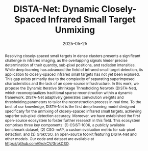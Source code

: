 ---
title: "DISTA-Net: Dynamic Closely-Spaced Infrared Small Target Unmixing"

authors:
- Shengdong Han
- Shangdong Yang
- Xin Zhang
- Yuxuan Li
- Xiang Li
- Jian Yang
- Ming-Ming Cheng
- admin

author_notes:
- Equal Contribution
- Equal Contribution
- 
- 
- 
- 
- 
- "Corresponding Author"

date: "2025-05-25"

publication_types: ["preprint"]

publication: "arXiv preprint arXiv:2505.19148"
publication_short: "arXiv"
doi: "10.48550/arXiv.2505.19148"

abstract: |
  Resolving closely-spaced small targets in dense clusters presents a significant challenge in infrared imaging, as the overlapping signals hinder precise determination of their quantity, sub-pixel positions, and radiation intensities. While deep learning has advanced the field of infrared small target detection, its application to closely-spaced infrared small targets has not yet been explored. This gap exists primarily due to the complexity of separating superimposed characteristics and the lack of an open-source infrastructure. In this work, we propose the Dynamic Iterative Shrinkage Thresholding Network (DISTA-Net), which reconceptualizes traditional sparse reconstruction within a dynamic framework. DISTA-Net adaptively generates convolution weights and thresholding parameters to tailor the reconstruction process in real time. To the best of our knowledge, DISTA-Net is the first deep learning model designed specifically for the unmixing of closely-spaced infrared small targets, achieving superior sub-pixel detection accuracy. Moreover, we have established the first open-source ecosystem to foster further research in this field. This ecosystem comprises three key components: (1) CSIST-100K, a publicly available benchmark dataset; (2) CSO-mAP, a custom evaluation metric for sub-pixel detection; and (3) GrokCSO, an open-source toolkit featuring DISTA-Net and other models. Our code and dataset are available at https://github.com/GrokCV/GrokCSO.

summary: This paper proposes DISTA-Net, the first deep learning model for unmixing closely-spaced infrared small targets, and introduces an open-source ecosystem for this field.

tags:
- Infrared Small Target Detection
- Sparse Reconstruction
- Deep Learning
- DISTA-Net
- Sub-pixel Detection

featured: false

url_pdf: "https://arxiv.org/pdf/2505.19148"
url_code: "https://github.com/GrokCV/GrokCSO"
url_dataset: "https://github.com/GrokCV/GrokCSO"
url_poster: ""
url_project: ""
url_slides: ""
url_source: ""
url_video: ""

image:
  preview_only: false
--- 